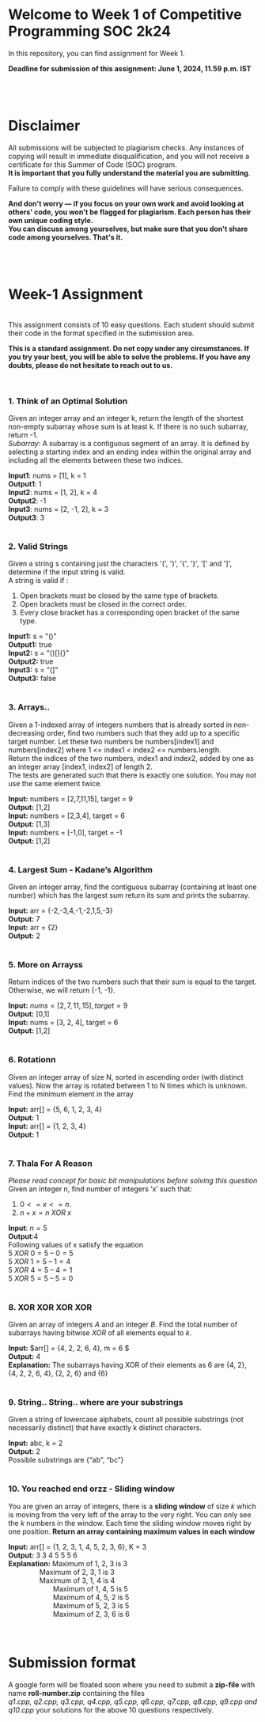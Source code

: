 # Welcome to Week 1 of Competitive Programming SOC 2k24

In this repository, you can find assignment for Week 1.

**Deadline for submission of this assignment: June 1, 2024, 11.59 p.m. IST**
<br><br><br><br>
# Disclaimer
All submissions will be subjected to plagiarism checks. Any instances of copying will result in immediate disqualification, and you will not receive a certificate for this Summer of Code (SOC) program. <br> **It is important that you fully understand the material you are submitting**.

Failure to comply with these guidelines will have serious consequences.

**And don't worry — if you focus on your own work and avoid looking at others' code, you won't be flagged for plagiarism. Each person has their own unique coding style.**<br>
**You can discuss among yourselves, but make sure that you don't share code among yourselves. That's it.**
<br><br><br><br>
# Week-1 Assignment
<br>
This assignment consists of 10 easy questions. Each student should submit their code in the format specified in the submission area.

**This is a standard assignment. Do not copy under any circumstances. If you try your best, you will be able to solve the problems. If you have any doubts, please do not hesitate to reach out to us.**

<br>

### 1. Think of an Optimal Solution
Given an integer array and an integer k, return the length of the shortest non-empty subarray whose sum is at least k. If there is no such subarray, return -1. <br>
*Subarray*: A subarray is a contiguous segment of an array. It is defined by selecting a starting index and an ending index within the original array and including all the elements between these two indices. <br>

**Input1**: nums = [1], k = 1 <br>
**Output1**: 1 <br>
**Input2**: nums = [1, 2], k = 4 <br>
**Output2**: -1 <br>
**Input3**: nums = [2, -1, 2], k = 3<br>
**Output3**: 3 <br>
<br>
### 2. Valid Strings
Given a string s containing just the characters '(', ')', '{', '}', '[' and ']', determine if the input string is valid.<br>
A string is valid if :<br>
1. Open brackets must be closed by the same type of brackets.
2. Open brackets must be closed in the correct order.
3. Every close bracket has a corresponding open bracket of the same type.


**Input1:** s = "()"<br>
**Output1:** true<br>
**Input2:** s = "()[]{}"<br>
**Output2:** true<br>
**Input3:** s = "(]"<br>
**Output3:** false<br>
<br>
### 3. Arrays..
Given a 1-indexed array of integers numbers that is already sorted in non-decreasing order, find two numbers such that they add up to a specific target number. Let these two numbers be numbers[index1] and numbers[index2] where 1 <= index1 < index2 <= numbers.length.<br>
Return the indices of the two numbers, index1 and index2, added by one as an integer array [index1, index2] of length 2.<br>
The tests are generated such that there is exactly one solution. You may not use the same element twice.<br>

**Input:** numbers = [2,7,11,15], target = 9 <br>
**Output:** [1,2]<br>
**Input:** numbers = [2,3,4], target = 6<br>
**Output:** [1,3]<br>
**Input:** numbers = [-1,0], target = -1 <br>
**Output:** [1,2] <br>
<br>
### 4. Largest Sum - Kadane’s Algorithm
Given an integer array, find the contiguous subarray (containing at least one number) which has the largest sum return its sum and prints the subarray.

**Input:** arr = {-2,-3,4,-1,-2,1,5,-3} <br>
**Output:** 7<br>
**Input:** arr = {2}<br>
**Output:** 2<br>
<br>
### 5. More on Arrayss
Return indices of the two numbers such that their sum is equal to the target. Otherwise, we will return {-1, -1}.

**Input:** $nums = [2,7,11,15], target = 9$<br>
**Output:** [0,1] <br>
**Input:** nums = [3, 2, 4], target = 6 <br>
**Output:** [1,2] <br>
<br>
### 6. Rotationn
Given an integer array of size N, sorted in ascending order (with distinct values). Now the array is rotated between 1 to N times which is unknown. Find the minimum element in the array

**Input:** arr[] = {5, 6, 1, 2, 3, 4} <br>
**Output:** 1<br>
**Input:** arr[] = {1, 2, 3, 4}<br>
**Output:** 1<br>
<br>
### 7. Thala For A Reason
*Please read concept for basic bit manipulations before solving this question* <br>
Given an integer n, find number of integers ‘x’ such that:
1. $0<= x <= n.$
2. $n + x = n\  XOR\  x$

**Input**: $n=5$<br>
**Output**:4<br>
Following values of x satisfy the equation <br>
$5 \ XOR \ 0 = 5 \ – \ 0 = 5$ <br>
$5\  XOR\  1 = 5 \ – \ 1 = 4$ <br>
$5 \ XOR \ 4 = 5\  – \ 4 = 1$ <br>
$5 \ XOR \ 5 = 5\  – \ 5 = 0$ <br>
<br>
### 8. XOR XOR XOR XOR
Given an array of integers $A$ and an integer $B$. Find the total number of subarrays having bitwise $XOR$ of all elements equal to $k$.

**Input:** $arr[] = {4, 2, 2, 6, 4}, m = 6 $<br>
**Output:** $4$ <br>
**Explanation:** The subarrays having XOR of their elements as $6$ are {4, 2}, {4, 2, 2, 6, 4}, {2, 2, 6} and {6}<br>
<br>
### 9. String.. String.. where are your substrings
Given a string of lowercase alphabets, count all possible substrings (not necessarily distinct) that have exactly k distinct characters.

**Input:** abc, k = 2 <br>
**Output:** 2<br>
Possible substrings are {“ab”, “bc”}<br>
<br>
### 10. You reached end orzz - Sliding window
You are given an array of integers, there is a **sliding window** of size $k$ which is moving from the very left of the array to the very right. You can only see the $k$ numbers in the window. Each time the sliding window moves right by one position. **Return an array containing maximum values in each window**

**Input:** arr[] = {1, 2, 3, 1, 4, 5, 2, 3, 6}, K = 3  <br>
**Output:** 3 3 4 5 5 5 6 <br>
**Explanation:** Maximum of 1, 2, 3 is 3 <br>
                Maximum of 2, 3, 1 is 3<br>
                Maximum of 3, 1, 4 is 4<br>
                       Maximum of 1, 4, 5 is 5<br>
                       Maximum of 4, 5, 2 is 5 <br>
                       Maximum of 5, 2, 3 is 5<br>
                       Maximum of 2, 3, 6 is 6<br>
<br><br>
# Submission format
A google form will be floated soon where you need to submit a **zip-file** with name **roll-number.zip** containing the files <br>*q1.cpp, q2.cpp, q3.cpp, q4.cpp, q5.cpp, q6.cpp, q7.cpp, q8.cpp, q9.cpp and q10.cpp* your solutions for the above 10 questions respectively.<br>